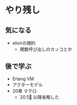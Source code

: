 # やり残し

## 気になる
- elixirの規約
    - 関数呼び出しのカッコとか

## 後で学ぶ

- Erlang VM
- アクターモデル
- 20章 マクロ
    - 20.5 以降省略した